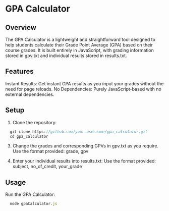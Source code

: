 # GPA Calculator

## Overview
The GPA Calculator is a lightweight and straightforward tool designed to help students calculate their Grade Point Average (GPA) based on their course grades. It is built entirely in JavaScript, with grading information stored in gpv.txt and individual results stored in results.txt.

## Features
Instant Results: Get instant GPA results as you input your grades without the need for page reloads.
No Dependencies: Purely JavaScript-based with no external dependencies.

## Setup
1. Clone the repository:
```javascript
  git clone https://github.com/your-username/gpa_calculator.git
  cd gpa_calculator
```
3. Change the grades and corresponding GPVs in gpv.txt as you require.
   Use the format provided:
     grade, gpv

4. Enter your individual results into results.txt:
   Use the format provided:
     subject, no_of_credit, your_grade

## Usage
Run the GPA Calculator:
```javascript
  node gpaCalculator.js
```
